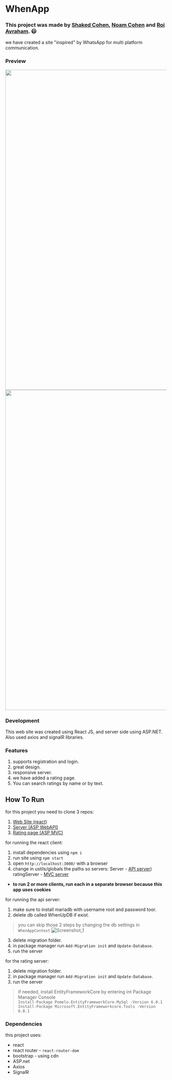 # WhenApp
### This project was made by [Shaked Cohen](https://github.com/shakedc1599), [Noam Cohen](https://github.com/NoamCohen48) and [Roi Avraham](https://github.com/Roi-Avraham). :smiley:
we have created a site "inspired" by WhatsApp for multi platform communication.

### Preview
<img src="https://user-images.githubusercontent.com/92931230/164974162-bfb6b82e-ffaa-4ef6-874c-aa6e72c4ee8a.png" width="1000">
<img src="https://user-images.githubusercontent.com/92931230/164974175-2a0fd857-3ee9-4827-869b-dd7363a85131.png" width="1000">

### Development
This web site was created using React JS, and server side using ASP.NET.
Also used axios and signalR libraries. 

### Features
1. supports registration and login.
2. great design.
3. responsive server.
4. we have added a rating page.
5. You can search ratings by name or by text.

## How To Run
for this project you need to clone 3 repos:
  1. [Web Site (react)](https://github.com/shakedc1599/WhenApp-Site)
  2. [Server (ASP WebAPI)](https://github.com/shakedc1599/WhenApp-Server2)
  3. [Rating page (ASP MVC)](https://github.com/shakedc1599/WhenApp-WebClient)

for running the react client:
1. install dependencies using `npm i`
2. run site using `npm start`
3. open `http://localhost:3000/` with a browser
4. change in ustils/globals the paths so servers:
   Server - [API server](https://github.com/shakedc1599/WhenApp-Server2))
   ratingServer - [MVC server](https://github.com/shakedc1599/WhenApp-WebClient)
- **to run 2 or more clients, run each in a separate browser because this app uses cookies**

for running the api server:
1. make sure to install mariadb with username root and password toor.
2. delete db called WhenUpDB if exist.

> you can skip those 2 steps by changing the db settings in `WhenAppContext`
> ![Screenshot_1](https://user-images.githubusercontent.com/92931230/169861142-caac3fb0-8244-4c7c-a4b3-6d7413e2cf57.png)

3. delete migration folder.
4. in package manager run `Add-Migration init` and `Update-Database`.
5. run the server

for the rating server:
1. delete migration folder.
2. in package manager run `Add-Migration init` and `Update-Database`.
3. run the server

> if needed, install EntityFrameworkCore by entering int Package Manager Console  
> `Install-Package Pomelo.EntityFrameworkCore.MySql -Version 6.0.1`  
> `Install-Package Microsoft.EntityFrameworkcore.Tools -Version 6.0.1`  

### Dependencies
this project uses:
- react
- react router - `react-router-dom`
- bootstrap - using cdn
- ASP.net
- Axios
- SignalR
